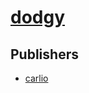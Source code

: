 # [dodgy](https://pypi.org/project/dodgy)



## Publishers
- [carlio](https://pypi.org/user/carlio)

